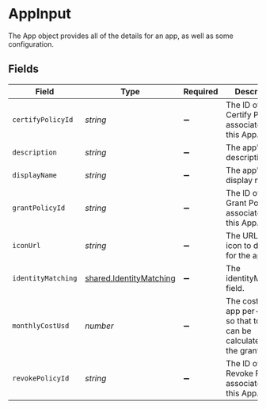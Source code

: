 # AppInput

The App object provides all of the details for an app, as well as some configuration.


## Fields

| Field                                                                                 | Type                                                                                  | Required                                                                              | Description                                                                           |
| ------------------------------------------------------------------------------------- | ------------------------------------------------------------------------------------- | ------------------------------------------------------------------------------------- | ------------------------------------------------------------------------------------- |
| `certifyPolicyId`                                                                     | *string*                                                                              | :heavy_minus_sign:                                                                    | The ID of the Certify Policy associated with this App.                                |
| `description`                                                                         | *string*                                                                              | :heavy_minus_sign:                                                                    | The app's description.                                                                |
| `displayName`                                                                         | *string*                                                                              | :heavy_minus_sign:                                                                    | The app's display name.                                                               |
| `grantPolicyId`                                                                       | *string*                                                                              | :heavy_minus_sign:                                                                    | The ID of the Grant Policy associated with this App.                                  |
| `iconUrl`                                                                             | *string*                                                                              | :heavy_minus_sign:                                                                    | The URL of an icon to display for the app.                                            |
| `identityMatching`                                                                    | [shared.IdentityMatching](../../../sdk/models/shared/identitymatching.md)             | :heavy_minus_sign:                                                                    | The identityMatching field.                                                           |
| `monthlyCostUsd`                                                                      | *number*                                                                              | :heavy_minus_sign:                                                                    | The cost of an app per-seat, so that total cost can be calculated by the grant count. |
| `revokePolicyId`                                                                      | *string*                                                                              | :heavy_minus_sign:                                                                    | The ID of the Revoke Policy associated with this App.                                 |